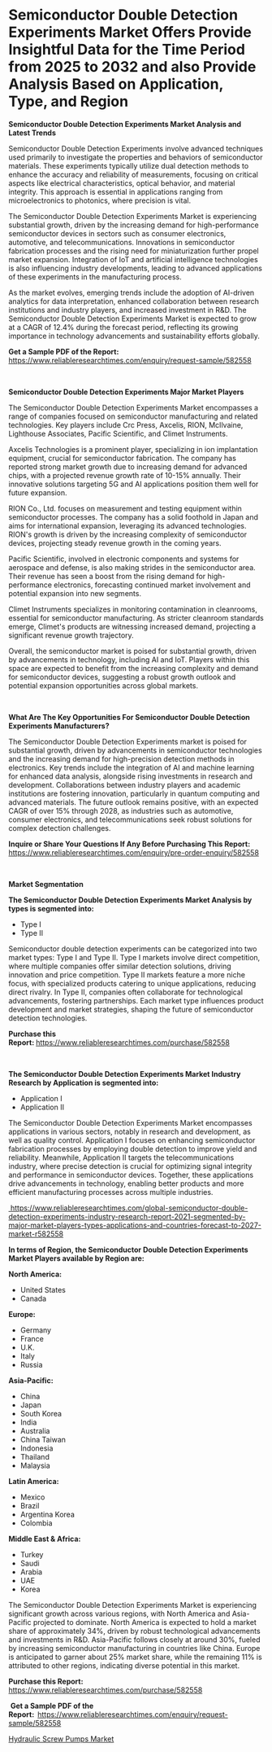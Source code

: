 <p><h1>Semiconductor Double Detection Experiments Market Offers Provide Insightful Data for the Time Period from 2025 to 2032 and also Provide Analysis Based on Application, Type, and Region</h1></p><p><strong>Semiconductor Double Detection Experiments Market Analysis and Latest Trends</strong></p>
<p><p>Semiconductor Double Detection Experiments involve advanced techniques used primarily to investigate the properties and behaviors of semiconductor materials. These experiments typically utilize dual detection methods to enhance the accuracy and reliability of measurements, focusing on critical aspects like electrical characteristics, optical behavior, and material integrity. This approach is essential in applications ranging from microelectronics to photonics, where precision is vital.</p><p>The Semiconductor Double Detection Experiments Market is experiencing substantial growth, driven by the increasing demand for high-performance semiconductor devices in sectors such as consumer electronics, automotive, and telecommunications. Innovations in semiconductor fabrication processes and the rising need for miniaturization further propel market expansion. Integration of IoT and artificial intelligence technologies is also influencing industry developments, leading to advanced applications of these experiments in the manufacturing process. </p><p>As the market evolves, emerging trends include the adoption of AI-driven analytics for data interpretation, enhanced collaboration between research institutions and industry players, and increased investment in R&D. The Semiconductor Double Detection Experiments Market is expected to grow at a CAGR of 12.4% during the forecast period, reflecting its growing importance in technology advancements and sustainability efforts globally.</p></p>
<p><strong>Get a Sample PDF of the Report:&nbsp;</strong> <a href="https://www.reliableresearchtimes.com/enquiry/request-sample/582558?utm_campaign=3281&utm_medium=2&utm_source=Github&utm_content=ia&utm_term=23032025&utm_id=semiconductor-double-detection-experiments">https://www.reliableresearchtimes.com/enquiry/request-sample/582558</a></p>
<p>&nbsp;</p>
<p><strong>Semiconductor Double Detection Experiments Major Market Players</strong></p>
<p><p>The Semiconductor Double Detection Experiments Market encompasses a range of companies focused on semiconductor manufacturing and related technologies. Key players include Crc Press, Axcelis, RION, McIlvaine, Lighthouse Associates, Pacific Scientific, and Climet Instruments.</p><p>Axcelis Technologies is a prominent player, specializing in ion implantation equipment, crucial for semiconductor fabrication. The company has reported strong market growth due to increasing demand for advanced chips, with a projected revenue growth rate of 10-15% annually. Their innovative solutions targeting 5G and AI applications position them well for future expansion.</p><p>RION Co., Ltd. focuses on measurement and testing equipment within semiconductor processes. The company has a solid foothold in Japan and aims for international expansion, leveraging its advanced technologies. RION's growth is driven by the increasing complexity of semiconductor devices, projecting steady revenue growth in the coming years.</p><p>Pacific Scientific, involved in electronic components and systems for aerospace and defense, is also making strides in the semiconductor area. Their revenue has seen a boost from the rising demand for high-performance electronics, forecasting continued market involvement and potential expansion into new segments.</p><p>Climet Instruments specializes in monitoring contamination in cleanrooms, essential for semiconductor manufacturing. As stricter cleanroom standards emerge, Climet's products are witnessing increased demand, projecting a significant revenue growth trajectory.</p><p>Overall, the semiconductor market is poised for substantial growth, driven by advancements in technology, including AI and IoT. Players within this space are expected to benefit from the increasing complexity and demand for semiconductor devices, suggesting a robust growth outlook and potential expansion opportunities across global markets.</p></p>
<p>&nbsp;</p>
<p><strong>What Are The Key Opportunities For Semiconductor Double Detection Experiments Manufacturers?</strong></p>
<p><p>The Semiconductor Double Detection Experiments market is poised for substantial growth, driven by advancements in semiconductor technologies and the increasing demand for high-precision detection methods in electronics. Key trends include the integration of AI and machine learning for enhanced data analysis, alongside rising investments in research and development. Collaborations between industry players and academic institutions are fostering innovation, particularly in quantum computing and advanced materials. The future outlook remains positive, with an expected CAGR of over 15% through 2028, as industries such as automotive, consumer electronics, and telecommunications seek robust solutions for complex detection challenges.</p></p>
<p><strong>Inquire or Share Your Questions If Any Before Purchasing This Report:</strong> <a href="https://www.reliableresearchtimes.com/enquiry/pre-order-enquiry/582558?utm_campaign=3281&utm_medium=2&utm_source=Github&utm_content=ia&utm_term=23032025&utm_id=semiconductor-double-detection-experiments">https://www.reliableresearchtimes.com/enquiry/pre-order-enquiry/582558</a></p>
<p>&nbsp;</p>
<p><strong>Market Segmentation</strong></p>
<p><strong>The Semiconductor Double Detection Experiments Market Analysis by types is segmented into:</strong></p>
<p><ul><li>Type I</li><li>Type II</li></ul></p>
<p><p>Semiconductor double detection experiments can be categorized into two market types: Type I and Type II. Type I markets involve direct competition, where multiple companies offer similar detection solutions, driving innovation and price competition. Type II markets feature a more niche focus, with specialized products catering to unique applications, reducing direct rivalry. In Type II, companies often collaborate for technological advancements, fostering partnerships. Each market type influences product development and market strategies, shaping the future of semiconductor detection technologies.</p></p>
<p><strong>Purchase this Report:&nbsp;</strong><a href="https://www.reliableresearchtimes.com/purchase/582558?utm_campaign=3281&utm_medium=2&utm_source=Github&utm_content=ia&utm_term=23032025&utm_id=semiconductor-double-detection-experiments">https://www.reliableresearchtimes.com/purchase/582558</a></p>
<p>&nbsp;</p>
<p><strong>The Semiconductor Double Detection Experiments Market Industry Research by Application is segmented into:</strong></p>
<p><ul><li>Application I</li><li>Application II</li></ul></p>
<p><p>The Semiconductor Double Detection Experiments Market encompasses applications in various sectors, notably in research and development, as well as quality control. Application I focuses on enhancing semiconductor fabrication processes by employing double detection to improve yield and reliability. Meanwhile, Application II targets the telecommunications industry, where precise detection is crucial for optimizing signal integrity and performance in semiconductor devices. Together, these applications drive advancements in technology, enabling better products and more efficient manufacturing processes across multiple industries.</p></p>
<p><a href="https://www.reliableresearchtimes.com/global-semiconductor-double-detection-experiments-industry-research-report-2021-segmented-by-major-market-players-types-applications-and-countries-forecast-to-2027-market-r582558?utm_campaign=3281&utm_medium=2&utm_source=Github&utm_content=ia&utm_term=23032025&utm_id=semiconductor-double-detection-experiments">&nbsp;https://www.reliableresearchtimes.com/global-semiconductor-double-detection-experiments-industry-research-report-2021-segmented-by-major-market-players-types-applications-and-countries-forecast-to-2027-market-r582558</a></p>
<p><strong>In terms of Region, the Semiconductor Double Detection Experiments Market Players available by Region are:</strong></p>
<p>
    <p> <strong> North America: </strong>
        <ul>
            <li>United States</li>
            <li>Canada</li>
        </ul>
        </p> 
    <p> <strong> Europe: </strong>
        <ul>
            <li>Germany</li>
            <li>France</li>
            <li>U.K.</li>
            <li>Italy</li>
            <li>Russia</li>
        </ul>
        </p> 
    <p> <strong> Asia-Pacific: </strong>
        <ul>
            <li>China</li>
            <li>Japan</li>
            <li>South Korea</li>
            <li>India</li>
            <li>Australia</li>
            <li>China Taiwan</li>
            <li>Indonesia</li>
            <li>Thailand</li>
            <li>Malaysia</li>
        </ul>
        </p> 
    <p> <strong> Latin America: </strong>
        <ul>
            <li>Mexico</li>
            <li>Brazil</li>
            <li>Argentina Korea</li>
            <li>Colombia</li>
        </ul>
        </p> 
    <p> <strong> Middle East & Africa: </strong>
        <ul>
            <li>Turkey</li>
            <li>Saudi</li>
            <li>Arabia</li>
            <li>UAE</li>
            <li>Korea</li>
        </ul>
    </p>
    </p>
<p><p>The Semiconductor Double Detection Experiments Market is experiencing significant growth across various regions, with North America and Asia-Pacific projected to dominate. North America is expected to hold a market share of approximately 34%, driven by robust technological advancements and investments in R&D. Asia-Pacific follows closely at around 30%, fueled by increasing semiconductor manufacturing in countries like China. Europe is anticipated to garner about 25% market share, while the remaining 11% is attributed to other regions, indicating diverse potential in this market.</p></p>
<p><strong>Purchase this Report: </strong><a href="https://www.reliableresearchtimes.com/purchase/582558?utm_campaign=3281&utm_medium=2&utm_source=Github&utm_content=ia&utm_term=23032025&utm_id=semiconductor-double-detection-experiments">https://www.reliableresearchtimes.com/purchase/582558</a></p>
<p>&nbsp;<strong>Get a Sample PDF of the Report:&nbsp;&nbsp;</strong><a href="https://www.reliableresearchtimes.com/enquiry/request-sample/582558?utm_campaign=3281&utm_medium=2&utm_source=Github&utm_content=ia&utm_term=23032025&utm_id=semiconductor-double-detection-experiments">https://www.reliableresearchtimes.com/enquiry/request-sample/582558</a></p>
<p><strong></strong></p>
<p><p><a href="https://github.com/oeungcolesh0/Market-Research-Report-List-1/blob/main/hydraulic-screw-pumps-market.md?utm_campaign=3281&utm_medium=2&utm_source=Github&utm_content=ia&utm_term=23032025&utm_id=semiconductor-double-detection-experiments">Hydraulic Screw Pumps Market</a></p></p>